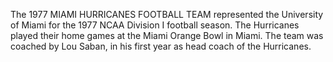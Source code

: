 The 1977 MIAMI HURRICANES FOOTBALL TEAM represented the University of Miami for the 1977 NCAA Division I football season. The Hurricanes played their home games at the Miami Orange Bowl in Miami. The team was coached by Lou Saban, in his first year as head coach of the Hurricanes.
